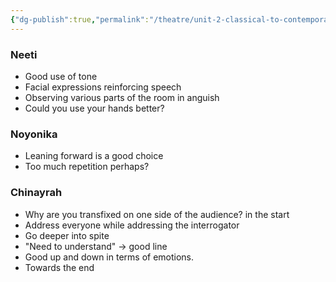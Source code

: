 ```yaml
---
{"dg-publish":true,"permalink":"/theatre/unit-2-classical-to-contemporary/notes-on-hot-seat-activity/","dgHomeLink":true,"dgPassFrontmatter":false}
---
```


### Neeti
- Good use of tone
- Facial expressions reinforcing speech
- Observing various parts of the room in anguish
- Could you use your hands better? 

### Noyonika
- Leaning forward is a good choice
- Too much repetition perhaps?

### Chinayrah
- Why are you transfixed on one side of the audience? in the start 
- Address everyone while addressing the interrogator 
- Go deeper into spite
- "Need to understand" → good line
- Good up and down in terms of emotions. 
- Towards the end
